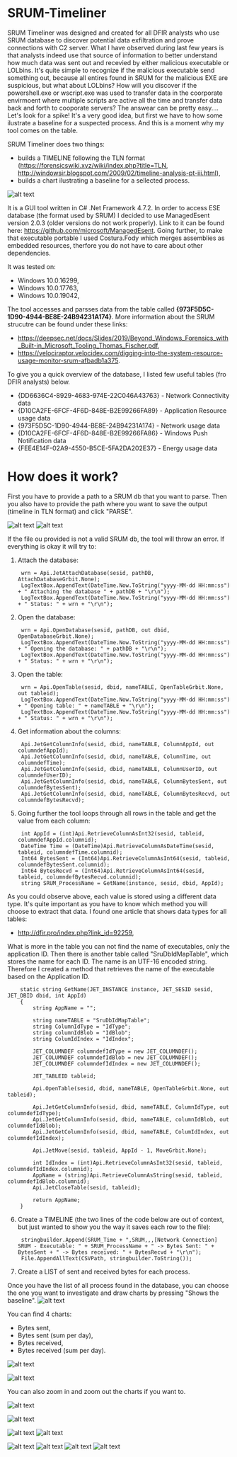# SRUM-Timeliner

SRUM Timeliner was designed and created for all DFIR analysts who use SRUM database to discover potential data exfiltration and prove connections with C2 server. What I have observed during last few years is that analysts indeed use that source of information to better understand how much data was sent out and recevied by either malicious executable or LOLbins. It's quite simple to recognize if the malicious executable send something out, because all entires found in SRUM for the malicious EXE are suspicious, but what about LOLbins? How will you discover if the powershell.exe or wscript.exe was used to transfer data in the coorporate envirmoent where multiple scripts are active all the time and transfer data back and forth to cooporate servers? The answear can be pretty easy.... Let's look for a spike! It's a very good idea, but first we have to how some ilustrate a baseline for a suspected process. And this is a moment why my tool comes on the table. 

SRUM Timeliner does two things:
- builds a TIMELINE following the TLN format (https://forensicswiki.xyz/wiki/index.php?title=TLN, http://windowsir.blogspot.com/2009/02/timeline-analysis-pt-iii.html),
- builds a chart ilustrating a baseline for a sellected process.

![alt text](https://github.com/gajos112/SRUM-Timeliner/blob/main/Images/1.png?raw=true)

It is a GUI tool written in C# .Net Framework 4.7.2. In order to access ESE database (the format used by SRUM) I decided to use ManagedEsent version 2.0.3 (older versions do not work properly). Link to it can be found here: https://github.com/microsoft/ManagedEsent. Going further, to make that executable portable I used Costura.Fody which merges assemblies as embedded resources, therfore you do not have to care about other dependencies. 

It was tested on:

- Windows 10.0.16299,
- Windows 10.0.17763,
- Windows 10.0.19042,

The tool accesses and parsses data from the table called **{973F5D5C-1D90-4944-BE8E-24B94231A174}**. More information about the SRUM strucutre can be found under these links:
- https://deepsec.net/docs/Slides/2019/Beyond_Windows_Forensics_with_Built-in_Microsoft_Tooling_Thomas_Fischer.pdf,
- https://velociraptor.velocidex.com/digging-into-the-system-resource-usage-monitor-srum-afbadb1a375.

To give you a quick overview of the database, I  listed few useful tables (fro DFIR analysts) below. 
- {DD6636C4-8929-4683-974E-22C046A43763} - Network Connectivity data
- {D10CA2FE-6FCF-4F6D-848E-B2E99266FA89} - Application Resource usage data
- {973F5D5C-1D90-4944-BE8E-24B94231A174} - Network usage data 
- {D10CA2FE-6FCF-4F6D-848E-B2E99266FA86} - Windows Push Notification data
- {FEE4E14F-02A9-4550-B5CE-5FA2DA202E37} - Energy usage data

# How does it work?
First you have to provide a path to a SRUM db that you want to parse. Then you also have to provide the path where you want to save the output (timeline in TLN format) and click "PARSE". 

![alt text](https://github.com/gajos112/SRUM-Timeliner/blob/main/Images/2.png?raw=true)
![alt text](https://github.com/gajos112/SRUM-Timeliner/blob/main/Images/3.png?raw=true)

If the file ou provided is not a valid SRUM db, the tool will throw an error. If everything is okay it will try to:

1. Attach the database:

        wrn = Api.JetAttachDatabase(sesid, pathDB, AttachDatabaseGrbit.None);
        LogTextBox.AppendText(DateTime.Now.ToString("yyyy-MM-dd HH:mm:ss") + " Attaching the database " + pathDB + "\r\n");
        LogTextBox.AppendText(DateTime.Now.ToString("yyyy-MM-dd HH:mm:ss") + " Status: " + wrn + "\r\n");

2. Open the database:

        wrn = Api.OpenDatabase(sesid, pathDB, out dbid, OpenDatabaseGrbit.None);
        LogTextBox.AppendText(DateTime.Now.ToString("yyyy-MM-dd HH:mm:ss") + " Opening the database: " + pathDB + "\r\n");
        LogTextBox.AppendText(DateTime.Now.ToString("yyyy-MM-dd HH:mm:ss") + " Status: " + wrn + "\r\n");

3. Open the table:

        wrn = Api.OpenTable(sesid, dbid, nameTABLE, OpenTableGrbit.None, out tableid);
        LogTextBox.AppendText(DateTime.Now.ToString("yyyy-MM-dd HH:mm:ss") + " Opening table: " + nameTABLE + "\r\n");
        LogTextBox.AppendText(DateTime.Now.ToString("yyyy-MM-dd HH:mm:ss") + " Status: " + wrn + "\r\n");

4. Get information about the columns:

        Api.JetGetColumnInfo(sesid, dbid, nameTABLE, ColumnAppId, out columndefAppId);
        Api.JetGetColumnInfo(sesid, dbid, nameTABLE, ColumnTime, out columndefTime);
        Api.JetGetColumnInfo(sesid, dbid, nameTABLE, ColumnUserID, out columndefUserID);
        Api.JetGetColumnInfo(sesid, dbid, nameTABLE, ColumnBytesSent, out columndefBytesSent);
        Api.JetGetColumnInfo(sesid, dbid, nameTABLE, ColumnBytesRecvd, out columndefBytesRecvd);

5. Going further the tool loops through all rows in the table and get the value from each column:

        int AppId = (int)Api.RetrieveColumnAsInt32(sesid, tableid, columndefAppId.columnid);
        DateTime Time = (DateTime)Api.RetrieveColumnAsDateTime(sesid, tableid, columndefTime.columnid);
        Int64 BytesSent = (Int64)Api.RetrieveColumnAsInt64(sesid, tableid, columndefBytesSent.columnid);
        Int64 BytesRecvd = (Int64)Api.RetrieveColumnAsInt64(sesid, tableid, columndefBytesRecvd.columnid);
        string SRUM_ProcessName = GetName(instance, sesid, dbid, AppId);

As you could observe above, each value is stored using a different data type. It's quite important as you have to know which method you will choose to extract that data. I found one article that shows data types for all tables: 
- http://dfir.pro/index.php?link_id=92259,

What is more in the table you can not find the name of executables, only the application ID. Then there is another table called "SruDbIdMapTable", which stores the name for each ID. The name is an UTF-16 encoded string. Therefore I created a method that retrieves the name of the executable based on the Application ID. 

        static string GetName(JET_INSTANCE instance, JET_SESID sesid, JET_DBID dbid, int AppId)
        {
            string AppName = "";

            string nameTABLE = "SruDbIdMapTable";
            string ColumnIdType = "IdType";
            string columnIdBlob = "IdBlob";
            string ColumIdIndex = "IdIndex";

            JET_COLUMNDEF columndefIdType = new JET_COLUMNDEF();
            JET_COLUMNDEF columndefIdBlob = new JET_COLUMNDEF();
            JET_COLUMNDEF columndefIdIndex = new JET_COLUMNDEF();

            JET_TABLEID tableid;

            Api.OpenTable(sesid, dbid, nameTABLE, OpenTableGrbit.None, out tableid);

            Api.JetGetColumnInfo(sesid, dbid, nameTABLE, ColumnIdType, out columndefIdType);
            Api.JetGetColumnInfo(sesid, dbid, nameTABLE, columnIdBlob, out columndefIdBlob);
            Api.JetGetColumnInfo(sesid, dbid, nameTABLE, ColumIdIndex, out columndefIdIndex);

            Api.JetMove(sesid, tableid, AppId - 1, MoveGrbit.None);

            int IdIndex = (int)Api.RetrieveColumnAsInt32(sesid, tableid, columndefIdIndex.columnid);
            AppName = (string)Api.RetrieveColumnAsString(sesid, tableid, columndefIdBlob.columnid);
            Api.JetCloseTable(sesid, tableid);

            return AppName;
        }

6. Create a TIMELINE (the two lines of the code below are out of context, but just wanted to show you the way it saves each row to the file):

        stringbuilder.Append(SRUM_Time + ",SRUM,,,[Network Connection] SRUM - Executable: " + SRUM_ProcessName + " -> Bytes Sent: " + BytesSent + " -> Bytes received: " + BytesRecvd + "\r\n");
        File.AppendAllText(CSVPath, stringbuilder.ToString());

7. Create a LIST of sent and received bytes for each process. 

Once you have the list of all process found in the database, you can choose the one you want to investigate and draw charts by pressing "Shows the baseline". 
![alt text](https://github.com/gajos112/SRUM-Timeliner/blob/main/Images/5.PNG?raw=true)

You can find 4 charts:
- Bytes sent,
- Bytes sent (sum per day),
- Bytes received,
- Bytes received (sum per day).

![alt text](https://github.com/gajos112/SRUM-Timeliner/blob/main/Images/9.PNG?raw=true)

![alt text](https://github.com/gajos112/SRUM-Timeliner/blob/main/Images/10.PNG?raw=true)

You can also zoom in and zoom out the charts if you want to.




![alt text](https://github.com/gajos112/SRUM-Timeliner/blob/main/Images/4.PNG?raw=true)


![alt text](https://github.com/gajos112/SRUM-Timeliner/blob/main/Images/6.PNG?raw=true)

![alt text](https://github.com/gajos112/SRUM-Timeliner/blob/main/Images/7.PNG?raw=true)
![alt text](https://github.com/gajos112/SRUM-Timeliner/blob/main/Images/8.PNG?raw=true)

![alt text](https://github.com/gajos112/SRUM-Timeliner/blob/main/Images/11.PNG?raw=true)
![alt text](https://github.com/gajos112/SRUM-Timeliner/blob/main/Images/12.png?raw=true)
![alt text](https://github.com/gajos112/SRUM-Timeliner/blob/main/Images/13.png?raw=true)
![alt text](https://github.com/gajos112/SRUM-Timeliner/blob/main/Images/14.PNG?raw=true)
